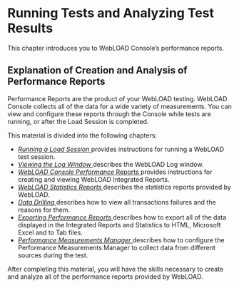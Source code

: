 ﻿# Running Tests and Analyzing Test Results

This chapter introduces you to WebLOAD Console’s performance reports.



## Explanation of Creation and Analysis of Performance Reports
Performance Reports are the product of your WebLOAD testing. WebLOAD Console collects all of the data for a wide variety of measurements. You can view and configure these reports through the Console while tests are running, or after the Load Session is completed.

This material is divided into the following chapters:

- [*Running a Load Session* ](running_a_load_session.md) provides instructions for running a WebLOAD test session.
- [*Viewing the Log Window* ](viewing_log_window.md) describes the WebLOAD Log window.
- [*WebLOAD Console Performance* Reports ](console_performance_reports.md) provides instructions for creating and viewing WebLOAD Integrated Reports.
- [*WebLOAD Statistics Reports* ](statistics_reports.md) describes the statistics reports provided by WebLOAD.
- [*Data Drilling* ](data_drilling_reports.md) describes how to view all transactions failures and the reasons for them.
- [*Exporting Performance Reports* ](export_performance_reports.md) describes how to export all of the data displayed in the Integrated Reports and Statistics to HTML, Microsoft Excel and to Tab files.
- [*Performance Measurements Manager* ](performance_measurements_manager.md) describes how to configure the Performance Measurements Manager to collect data from different sources during the test.

After completing this material, you will have the skills necessary to create and analyze all of the performance reports provided by WebLOAD.


